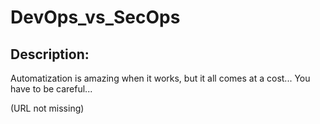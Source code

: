 
# DevOps_vs_SecOps
## Description:
Automatization is amazing when it works, but it all comes at a cost... You have to be careful...

(URL not missing)

